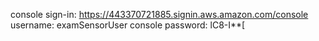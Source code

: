 
console sign-in: https://443370721885.signin.aws.amazon.com/console 
username: examSensorUser
console password: lC8-I**[